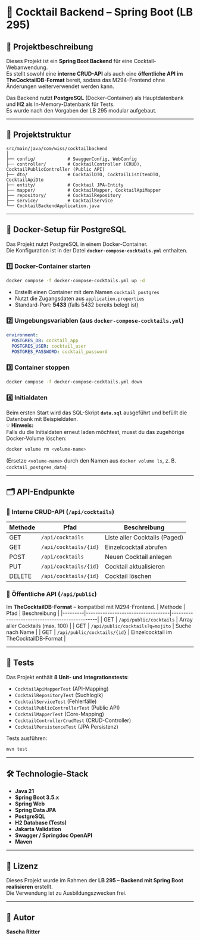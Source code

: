# 🍹 Cocktail Backend – Spring Boot (LB 295)

## 📌 Projektbeschreibung
Dieses Projekt ist ein **Spring Boot Backend** für eine Cocktail-Webanwendung.  
Es stellt sowohl eine **interne CRUD-API** als auch eine **öffentliche API im TheCocktailDB-Format** bereit, sodass das M294-Frontend ohne Änderungen weiterverwendet werden kann.

Das Backend nutzt **PostgreSQL** (Docker-Container) als Hauptdatenbank und **H2** als In-Memory-Datenbank für Tests.  
Es wurde nach den Vorgaben der LB 295 modular aufgebaut.

---

## 📂 Projektstruktur
```
src/main/java/com/wiss/cocktailbackend
│
├── config/            # SwaggerConfig, WebConfig
├── controller/        # CocktailController (CRUD), CocktailPublicController (Public API)
├── dto/               # CocktailDTO, CocktailListItemDTO, CocktailApiDto
├── entity/            # Cocktail JPA-Entity
├── mapper/            # CocktailMapper, CocktailApiMapper
├── repository/        # CocktailRepository
├── service/           # CocktailService
└── CocktailBackendApplication.java
```

---

## 🐳 Docker-Setup für PostgreSQL

Das Projekt nutzt PostgreSQL in einem Docker-Container.  
Die Konfiguration ist in der Datei **`docker-compose-cocktails.yml`** enthalten.

### 1️⃣ Docker-Container starten
```bash
docker compose -f docker-compose-cocktails.yml up -d
```
- Erstellt einen Container mit dem Namen `cocktail_postgres`
- Nutzt die Zugangsdaten aus `application.properties`
- Standard-Port: **5433** (falls 5432 bereits belegt ist)

### 2️⃣ Umgebungsvariablen (aus `docker-compose-cocktails.yml`)
```yaml
environment:
  POSTGRES_DB: cocktail_app
  POSTGRES_USER: cocktail_user
  POSTGRES_PASSWORD: cocktail_password
```

### 3️⃣ Container stoppen
```bash
docker compose -f docker-compose-cocktails.yml down
```

### 4️⃣ Initialdaten
Beim ersten Start wird das SQL-Skript **`data.sql`** ausgeführt und befüllt die Datenbank mit Beispieldaten.  
💡 **Hinweis:**  
Falls du die Initialdaten erneut laden möchtest, musst du das zugehörige Docker-Volume löschen:
```bash
docker volume rm <volume-name>
```
(Ersetze `<volume-name>` durch den Namen aus `docker volume ls`, z. B. `cocktail_postgres_data`)

---

## 🗂 API-Endpunkte

### 🔹 **Interne CRUD-API** (`/api/cocktails`)
| Methode | Pfad                      | Beschreibung                      |
|---------|---------------------------|------------------------------------|
| GET     | `/api/cocktails`           | Liste aller Cocktails (Paged)     |
| GET     | `/api/cocktails/{id}`      | Einzelcocktail abrufen            |
| POST    | `/api/cocktails`           | Neuen Cocktail anlegen            |
| PUT     | `/api/cocktails/{id}`      | Cocktail aktualisieren            |
| DELETE  | `/api/cocktails/{id}`      | Cocktail löschen                   |

### 🔹 **Öffentliche API** (`/api/public`)
Im **TheCocktailDB-Format** – kompatibel mit M294-Frontend.
| Methode | Pfad                              | Beschreibung                                   |
|---------|-----------------------------------|-----------------------------------------------|
| GET     | `/api/public/cocktails`           | Array aller Cocktails (max. 100)              |
| GET     | `/api/public/cocktails?q=mojito`  | Suche nach Name                               |
| GET     | `/api/public/cocktails/{id}`      | Einzelcocktail im TheCocktailDB-Format        |

---

## 🧪 Tests
Das Projekt enthält **8 Unit- und Integrationstests**:

- `CocktailApiMapperTest` (API-Mapping)
- `CocktailRepositoryTest` (Suchlogik)
- `CocktailServiceTest` (Fehlerfälle)
- `CocktailPublicControllerTest` (Public API)
- `CocktailMapperTest` (Core-Mapping)
- `CocktailControllerCrudTest` (CRUD-Controller)
- `CocktailPersistenceTest` (JPA Persistenz)

Tests ausführen:
```bash
mvn test
```

---

## 🛠 Technologie-Stack
- **Java 21**
- **Spring Boot 3.5.x**
- **Spring Web**
- **Spring Data JPA**
- **PostgreSQL**
- **H2 Database (Tests)**
- **Jakarta Validation**
- **Swagger / Springdoc OpenAPI**
- **Maven**

---

## 📜 Lizenz
Dieses Projekt wurde im Rahmen der **LB 295 – Backend mit Spring Boot realisieren** erstellt.  
Die Verwendung ist zu Ausbildungszwecken frei.

---

## 👤 Autor
**Sascha Ritter**  

